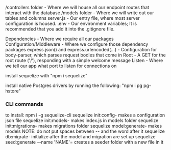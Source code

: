 /controllers folder - Where we will house all our endpoint routes that interact with the database
/models folder - Where we will write out our tables and columns
server.js - Our entry file, where most server configuration is housed.
.env - Our environment variables; It is recommended that you add it into the .gitignore file.

Dependencies - Where we require all our packages
Configuration/Middleware - Where we configure those dependency packages
express.json() and express.urlencoded(...) - Configuration for body-parser, which parses request bodies that come in
Root - A GET for the root route ('/'), responding with a simple welcome message
Listen - Where we tell our app what port to listen for connections on

install sequelize with
"npm i sequelize"

install native Postgres drivers by running the following:
"npm i pg pg-hstore"

### CLI commands
to install: npm i -g sequelize-cli
sequelize init:config- makes a configuration json file
sequelize init:models- makes index.js in models folder
sequelize init:migrations- makes migrations folder
sequelize model:generate- makes models
    NOTE: do not put spaces between -- and the word after it
sequelize db:migrate- initialize after the model and migration are set up
sequelize seed:generate --name 'NAME'= creates a seeder folder with a new file in it